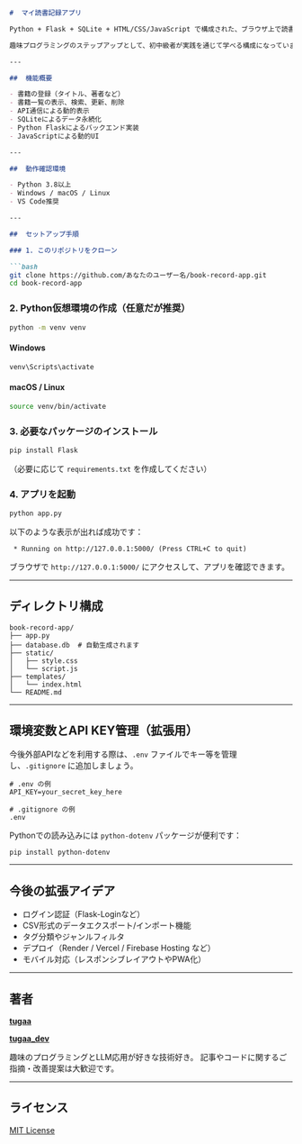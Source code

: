 ````markdown
#  マイ読書記録アプリ

Python + Flask + SQLite + HTML/CSS/JavaScript で構成された、ブラウザ上で読書記録を登録・管理できるシンプルなWebアプリです。

趣味プログラミングのステップアップとして、初中級者が実践を通じて学べる構成になっています。

---

##  機能概要

- 書籍の登録（タイトル、著者など）
- 書籍一覧の表示、検索、更新、削除
- API通信による動的表示
- SQLiteによるデータ永続化
- Python Flaskによるバックエンド実装
- JavaScriptによる動的UI

---

##  動作確認環境

- Python 3.8以上
- Windows / macOS / Linux
- VS Code推奨

---

##  セットアップ手順

### 1. このリポジトリをクローン

```bash
git clone https://github.com/あなたのユーザー名/book-record-app.git
cd book-record-app
````

### 2. Python仮想環境の作成（任意だが推奨）

```bash
python -m venv venv
```

#### Windows

```bash
venv\Scripts\activate
```

#### macOS / Linux

```bash
source venv/bin/activate
```

### 3. 必要なパッケージのインストール

```bash
pip install Flask
```

（必要に応じて `requirements.txt` を作成してください）

### 4. アプリを起動

```bash
python app.py
```

以下のような表示が出れば成功です：

```
 * Running on http://127.0.0.1:5000/ (Press CTRL+C to quit)
```

ブラウザで `http://127.0.0.1:5000/` にアクセスして、アプリを確認できます。

---

##  ディレクトリ構成

```
book-record-app/
├── app.py
├── database.db  # 自動生成されます
├── static/
│   ├── style.css
│   └── script.js
├── templates/
│   └── index.html
└── README.md
```

---

##  環境変数とAPI KEY管理（拡張用）

今後外部APIなどを利用する際は、`.env` ファイルでキー等を管理し、`.gitignore` に追加しましょう。

```env
# .env の例
API_KEY=your_secret_key_here
```

```gitignore
# .gitignore の例
.env
```

Pythonでの読み込みには `python-dotenv` パッケージが便利です：

```bash
pip install python-dotenv
```

---

##  今後の拡張アイデア

* ログイン認証（Flask-Loginなど）
* CSV形式のデータエクスポート/インポート機能
* タグ分類やジャンルフィルタ
* デプロイ（Render / Vercel / Firebase Hosting など）
* モバイル対応（レスポンシブレイアウトやPWA化）

---

##  著者

**[tugaa](https://tugaa.net/)**

**[tugaa\_dev](https://note.com/tugaa_dev)**

趣味のプログラミングとLLM応用が好きな技術好き。
記事やコードに関するご指摘・改善提案は大歓迎です。

---

## ライセンス

[MIT License](LICENSE)

```

